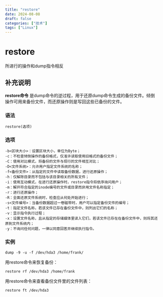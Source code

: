 ```yaml
---
title: "restore"
date: 2024-08-08
draft: false
categories: ["技术"]
tags: ["Linux"]
---
```

restore
===

所进行的操作和dump指令相反

## 补充说明

**restore命令** 是dump命令的逆过程，用于还原dump命令生成的备份文件。倾倒操作可用来备份文件，而还原操作则是写回这些已备份的文件。

###  语法

```shell
restore(选项)
```

###  选项

```shell
-b<区块大小>：设置区块大小，单位为Byte；
-c：不检查倾倒操作的备份格式，仅准许读取使用旧格式的备份文件；
-C：使用对比模式，将备份的文件与现行的文件相互对比；
-D<文件系统>：允许用户指定文件系统的名称；
-f<备份文件>：从指定的文件中读取备份数据，进行还原操作；
-h：仅解除目录而不包括与该目录相关的所有文件；
-i：使用互动模式，在进行还原操作时，restore指令将依序询问用户；
-m：解开符合指定的inode编号的文件或目录而非用文件名称指定；
-r：进行还原操作；
-R：全面还原文件系统时，检查应从何处开始进行；
-s<文件编号>：当备份数据超过一卷磁带时，用户可以指定备份文件的编号；
-t：指定文件名称，若该文件已存在备份文件中，则列出它们的名称；
-v：显示指令执行过程；
-x：设置文件名称，且从指定的存储媒体里读入它们，若该文件已存在在备份文件中，则将其还原到文件系统内；
-y：不询问任何问题，一律以同意回答并继续执行指令。
```

###  实例

```shell
dump -9 -u -f /dev/hda3 /home/frank/
```

用restore命令来恢复备份：

```shell
restore rf /dev/hda3 /home/frank
```

用restore命令来查看备份文件里的文件列表：

```shell
restore ft /dev/hda3
```


